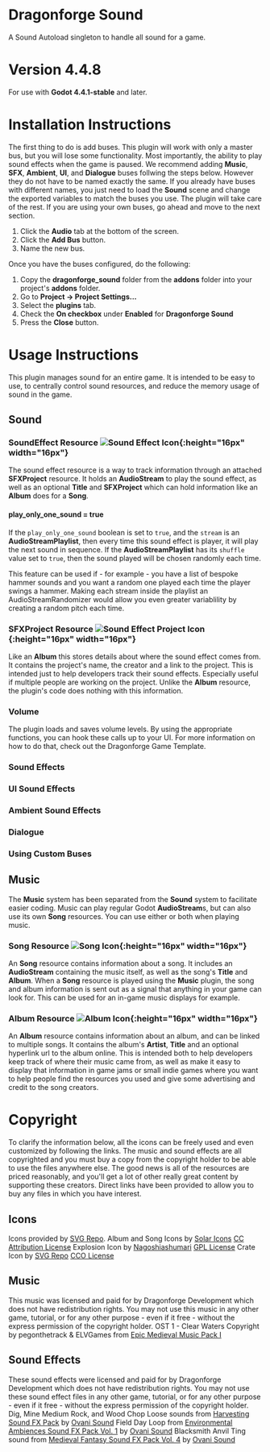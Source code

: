 # Dragonforge Sound
A Sound Autoload singleton to handle all sound for a game.
# Version 4.4.8
For use with **Godot 4.4.1-stable** and later.
# Installation Instructions
The first thing to do is add buses. This plugin will work with only a master bus, but you will lose some functionality. Most importantly, the ability to play sound effects when the game is paused. We recommend adding **Music**, **SFX**, **Ambient**, **UI**, and **Dialogue** buses follwing the steps below. However they do not have to be named exactly the same. If you already have buses with different names, you just need to load the **Sound** scene and change the exported variables to match the buses you use. The plugin will take care of the rest. If you are using your own buses, go ahead and move to the next section.
1. Click the **Audio** tab at the bottom of the screen.
2. Click the **Add Bus** button.
3. Name the new bus.

Once you have the buses configured, do the following:
1. Copy the **dragonforge_sound** folder from the **addons** folder into your project's **addons** folder.
2. Go to **Project -> Project Settings...**
3. Select the **plugins** tab.
4. Check the **On checkbox** under **Enabled** for **Dragonforge Sound**
5. Press the **Close** button.

# Usage Instructions
This plugin manages sound for an entire game. It is intended to be easy to use, to centrally control sound resources, and reduce the memory usage of sound in the game.

## Sound

### SoundEffect Resource ![Sound Effect Icon](res://addons/dragonforge_sound/assets/icons/sound_effect.svg){:height="16px" width="16px"}
The sound effect resource is a way to track information through an attached **SFXProject** resource. It holds an **AudioStream** to play the sound effect, as well as an optional **Title** and **SFXProject** which can hold information like an **Album** does for a **Song**.

#### play_only_one_sound = true
If the `play_only_one_sound` boolean is set to `true`, and the `stream` is an **AudioStreamPlaylist**, then every time this sound effect is player, it will play the next sound in sequence. If the **AudioStreamPlaylist** has its `shuffle` value set to `true`, then the sound played will be chosen randomly each time.

This feature can be used if - for example - you have a list of bespoke hammer sounds and you want a random one played each time the player swings a hammer. Making each stream inside the playlist an AudioStreamRandomizer would allow you even greater variablility by creating a random pitch each time.

### SFXProject Resource ![Sound Effect Project Icon](res://addons/dragonforge_sound/assets/icons/crate.svg){:height="16px" width="16px"}
Like an **Album** this stores details about where the sound effect comes from. It contains the project's name, the creator and a link to the project. This is intended just to help developers track their sound effects. Especially useful if multiple people are working on the project. Unlike the **Album** resource, the plugin's code does nothing with this information.

### Volume
The plugin loads and saves volume levels. By using the appropriate functions, you can hook these calls up to your UI. For more information on how to do that, check out the Dragonforge Game Template.

### Sound Effects

### UI Sound Effects

### Ambient Sound Effects

### Dialogue

### Using Custom Buses

## Music
The **Music** system has been separated from the **Sound** system to facilitate easier coding. Music can play regular Godot **AudioStream**s, but can also use its own **Song** resources. You can use either or both when playing music.

### Song Resource ![Song Icon](res://addons/dragonforge_sound/assets/icons/song.svg){:height="16px" width="16px"}
An **Song** resource contains information about a song. It includes an **AudioStream** containing the music itself, as well as the song's **Title** and **Album**. When a **Song** resource is played using the **Music** plugin, the song and album information is sent out as a signal that anything in your game can look for. This can be used for an in-game music displays for example.

### Album Resource ![Album Icon](res://addons/dragonforge_sound/assets/icons/album.png){:height="16px" width="16px"}
An **Album** resource contains information about an album, and can be linked to multiple songs. It contains the album's **Artist**, **Title** and an optional hyperlink url to the album online. This is intended both to help developers keep track of where their music came from, as well as make it easy to display that information in game jams or small indie games where you want to help people find the resources you used and give some advertising and credit to the song creators.

# Copyright
To clarify the information below, all the icons can be freely used and even customized by following the links. The music and sound effects are all copyrighted and you must buy a copy from the copyright holder to be able to use the files anywhere else. The good news is all of the resources are priced reasonably, and you'll get a lot of other really great content by supporting these creators. Direct links have been provided to allow you to buy any files in which you have interest.

## Icons
Icons provided by [SVG Repo](https://www.svgrepo.com/).
Album and Song Icons by [Solar Icons](https://www.svgrepo.com/author/Solar%20Icons/) [CC Attribution License](https://www.svgrepo.com/page/licensing/#CC%20Attribution)
Explosion Icon by [Nagoshiashumari](https://www.svgrepo.com/author/nagoshiashumari/) [GPL License](https://www.svgrepo.com/page/licensing/#GPL)
Crate Icon by [SVG Repo](https://www.svgrepo.com/) [CCO License](https://www.svgrepo.com/page/licensing/#CC0)

## Music
This music was licensed and paid for by Dragonforge Development which does not have redistribution rights. You may not use this music in any other game, tutorial, or for any other purpose - even if it free - without the express permission of the copyright holder.
OST 1 - Clear Waters Copyright by pegonthetrack & ELVGames from [Epic Medieval Music Pack I](https://elvgames.itch.io/epic-medieval-music-pack)

## Sound Effects
These sound effects were licensed and paid for by Dragonforge Development which does not have redistribution rights. You may not use these sound effect files in any other game, tutorial, or for any other purpose - even if it free - without the express permission of the copyright holder.
Dig, Mine Medium Rock, and Wood Chop Loose sounds from [Harvesting Sound FX Pack](https://ovanisound.com/products/harvesting-sound-fx-pack) by [Ovani Sound](https://ovanisound.com/)
Field Day Loop from [Environmental Ambiences Sound FX Pack Vol. 1](https://ovanisound.com/products/environmental-ambiences-sound-fx-pack-vol-1) by [Ovani Sound](https://ovanisound.com/)
Blacksmith Anvil Ting sound from [Medieval Fantasy Sound FX Pack Vol. 4](https://ovanisound.com/products/medieval-fantasy-sound-fx-pack-vol-4) by [Ovani Sound](https://ovanisound.com/)
